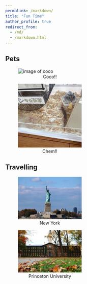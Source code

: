 ```yaml
---
permalink: /markdown/
title: "Fun Time"
author_profile: true
redirect_from: 
  - /md/
  - /markdown.html
---
```


## Pets

<figure style="width: 200px">
  <img src="/images/coco.jpg" alt="image of coco">
  <figcaption style="text-align: center;">Coco!!</figcaption>
</figure>

<figure style="width: 200px">
  <img src="/images/chem.jpg" alt="image of chem">
  <figcaption style="text-align: center;">Chem!!</figcaption>
</figure>

## Travelling

<figure style="width: 200px">
  <img src="/images/new_york.jpg" alt="new york">
  <figcaption style="text-align: center;">New York</figcaption>
</figure>

<figure style="width: 200px">
  <img src="/images/princeton.jpg" alt="princeton">
  <figcaption style="text-align: center;">Princeton University</figcaption>
</figure>